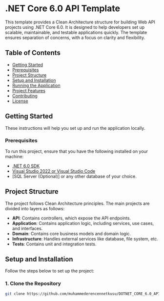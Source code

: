 # .NET Core 6.0 API Template

This template provides a Clean Architecture structure for building Web API projects using .NET Core 6.0. It is designed to help developers set up scalable, maintainable, and testable applications quickly. The template ensures separation of concerns, with a focus on clarity and flexibility.

## Table of Contents
- [Getting Started](#getting-started)
- [Prerequisites](#prerequisites)
- [Project Structure](#project-structure)
- [Setup and Installation](#setup-and-installation)
- [Running the Application](#running-the-application)
- [Project Features](#project-features)
- [Contributing](#contributing)
- [License](#license)

## Getting Started
These instructions will help you set up and run the application locally.

### Prerequisites
To run this project, ensure that you have the following installed on your machine:
- [.NET 6.0 SDK](https://dotnet.microsoft.com/download)
- [Visual Studio 2022 or Visual Studio Code](https://code.visualstudio.com/)
- [SQL Server (Optional)] or any other database of your choice.

## Project Structure
The project follows Clean Architecture principles. The main projects are divided into layers as follows:
- **API**: Contains controllers, which expose the API endpoints.
- **Application**: Contains application logic, including services, use cases, and interfaces.
- **Domain**: Contains core business models and domain logic.
- **Infrastructure**: Handles external services like database, file system, etc.
- **Tests**: Contains unit and integration tests.

## Setup and Installation
Follow the steps below to set up the project:

### 1. Clone the Repository
```bash
git clone https://github.com/muhammederencennetkusu/DOTNET_CORE_6.0_API_TEMPLATE.git
